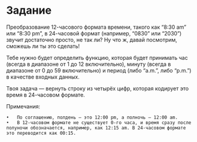 # Задание

Преобразование 12-часового формата времени, такого как “8:30 am” или “8:30 pm”, в 24-часовой формат (например, “0830” или “2030”) звучит достаточно просто, не так ли? Ну что ж, давай посмотрим, сможешь ли ты это сделать!

Тебе нужно будет определить функцию, которая будет принимать час (всегда в диапазоне от 1 до 12 включительно), минуту (всегда в диапазоне от 0 до 59 включительно) и период (либо “a.m.”, либо “p.m.”) в качестве входных данных.

Твоя задача — вернуть строку из четырёх цифр, которая кодирует это время в 24-часовом формате.

Примечания:

    •	По соглашению, полдень — это 12:00 pm, а полночь — 12:00 am.
    •	В 12-часовом формате не существует 0-го часа, и время сразу после полуночи обозначается, например, как 12:15 am. В 24-часовом формате это переводится как 00:15.
